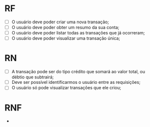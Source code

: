 # RF

- [ ] O usuário deve poder criar uma nova transação;
- [ ] O usuário deve poder obter um resumo da sua conta;
- [ ] O usuário deve poder listar todas as transações que já ocorreram;
- [ ] O usuário deve poder visualizar uma transação única;

# RN

- [ ] A transação pode ser do tipo crédito que somará ao valor total, ou débtio que subtrairá;
- [ ] Deve ser possível identificarmos o usuário entre as requisições;
- [ ] O usuário só pode visualizar transações que ele criou;

# RNF

- 
